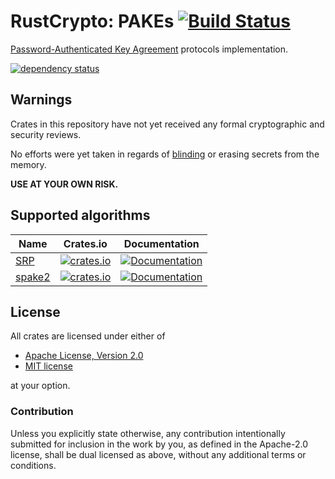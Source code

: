 # RustCrypto: PAKEs [![Build Status](https://travis-ci.org/RustCrypto/PAKEs.svg?branch=master)](https://travis-ci.org/RustCrypto/PAKEs)
[Password-Authenticated Key Agreement][1] protocols implementation.

[![dependency status](https://deps.rs/repo/github/RustCrypto/PAKEs/status.svg)](https://deps.rs/repo/github/RustCrypto/PAKEs)

## Warnings

Crates in this repository have not yet received any formal cryptographic and
security reviews.

No efforts were yet taken in regards of [blinding][3] or erasing secrets from
the memory.

**USE AT YOUR OWN RISK.**

## Supported algorithms

| Name      | Crates.io  | Documentation  |
| --------- |:----------:| :-----:|
| [SRP][2]  | [![crates.io](https://img.shields.io/crates/v/srp.svg)](https://crates.io/crates/srp) | [![Documentation](https://docs.rs/srp/badge.svg)](https://docs.rs/srp) |
| [spake2][4]  | [![crates.io](https://img.shields.io/crates/v/spake2.svg)](https://crates.io/crates/spake2) | [![Documentation](https://docs.rs/spake2/badge.svg)](https://docs.rs/spake2) |

## License

All crates are licensed under either of

 * [Apache License, Version 2.0](http://www.apache.org/licenses/LICENSE-2.0)
 * [MIT license](http://opensource.org/licenses/MIT)

at your option.

### Contribution

Unless you explicitly state otherwise, any contribution intentionally submitted
for inclusion in the work by you, as defined in the Apache-2.0 license, shall be
dual licensed as above, without any additional terms or conditions.

[1]: https://en.wikipedia.org/wiki/Password-authenticated_key_agreement
[2]: https://en.wikipedia.org/wiki/Secure_Remote_Password_protocol
[3]: https://en.wikipedia.org/wiki/Blinding_(cryptography)
[4]: https://www.di.ens.fr/~mabdalla/papers/AbPo05a-letter.pdf
